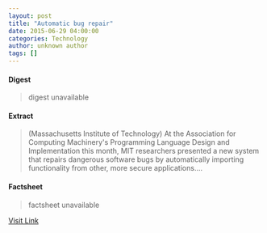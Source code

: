 ```yaml
---
layout: post
title: "Automatic bug repair"
date: 2015-06-29 04:00:00
categories: Technology
author: unknown author
tags: []
---
```



#### Digest
>digest unavailable

#### Extract
>(Massachusetts Institute of Technology) At the Association for Computing Machinery's Programming Language Design and Implementation this month, MIT researchers presented a new system that repairs dangerous software bugs by automatically importing functionality from other, more secure applications....

#### Factsheet
>factsheet unavailable

[Visit Link](http://www.eurekalert.org/pub_releases/2015-06/miot-abr062915.php)


